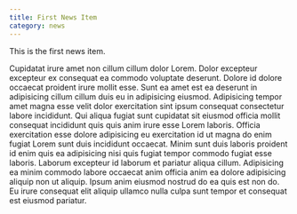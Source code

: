 ```yaml
---
title: First News Item
category: news
---
```

This is the first news item.

Cupidatat irure amet non cillum cillum dolor Lorem. Dolor excepteur excepteur ex consequat ea commodo voluptate deserunt. Dolore id dolore occaecat proident irure mollit esse. Sunt ea amet est ea deserunt in adipisicing cillum cillum duis eu in adipisicing eiusmod. Adipisicing tempor amet magna esse velit dolor exercitation sint ipsum consequat consectetur labore incididunt. Qui aliqua fugiat sunt cupidatat sit eiusmod officia mollit consequat incididunt quis quis anim irure esse Lorem laboris. Officia exercitation esse dolore adipisicing eu exercitation id ut magna do enim fugiat Lorem sunt duis incididunt occaecat. Minim sunt duis laboris proident id enim quis ea adipisicing nisi quis fugiat tempor commodo fugiat esse laboris. Laborum excepteur id laborum et pariatur aliqua cillum. Adipisicing ea minim commodo labore occaecat anim officia anim ea dolore adipisicing aliquip non ut aliquip. Ipsum anim eiusmod nostrud do ea quis est non do. Eu irure consequat elit aliquip ullamco nulla culpa sunt tempor et consequat est eiusmod pariatur.
